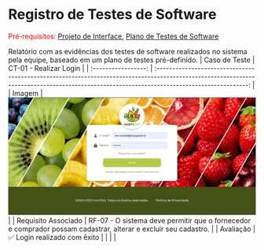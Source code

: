 # Registro de Testes de Software

<span style="color:red">Pré-requisitos: <a href="03-Projeto de Interface.md"> Projeto de Interface</a></span>, <a href="08-Plano de Testes de Software.md"> Plano de Testes de Software</a>

Relatório com as evidências dos testes de software realizados no sistema pela equipe, baseado em um plano de testes pré-definido.
|    Caso de Teste    |                                                                   CT-01 - Realizar Login                                                                |
| :-----------------: | :-----------------------------------------------------------------------------------------------------------------------------------------------------------------------------------------: |
|       Imagem        | <img widt = "500px" src = "https://github.com/ICEI-PUC-Minas-PMV-ADS/pmv-ads-2023-2-e2-proj-int-t2-grupo-2-hortidot/blob/main/docs/img/tela-login.01.jpg"/> |
| Requisito Associado |                          RF-07 - O sistema deve permitir que o fornecedor e comprador possam cadastrar, alterar e excluir seu cadastro.                          |
|      Avaliação      |                                                                               ✅ Login realizado com êxito                                                                                |
|                     |                                                                                                                                                                                             |
